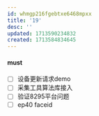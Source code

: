 ```yaml
---
id: whmgp216fgebtxe6468mpxx
title: '19'
desc: ''
updated: 1713590234832
created: 1713584834645
---
```


#### must
- [ ] 设备更新请求demo
- [ ] 采集工具算法库接入
- [ ] 验证8295平台问题
- [ ] ep40 faceid